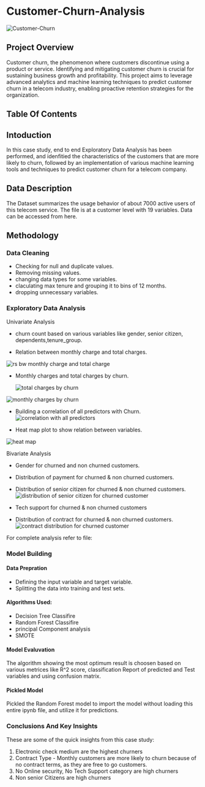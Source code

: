 # Customer-Churn-Analysis
![Customer-Churn](https://github.com/deepanshak/Customer-Churn-Analysis/assets/139687677/6ce66136-9662-4145-b71c-a9ed122b9cd7)


## Project Overview
Customer churn, the phenomenon where customers discontinue using a product or service. Identifying and mitigating customer churn is crucial for sustaining business growth and profitability. This project aims to leverage advanced analytics and machine learning techniques to predict customer churn in a telecom industry, enabling proactive retention strategies for the organization.
## Table Of Contents


## Intoduction
In this case study, end to end Exploratory Data Analysis has been performed, and idenfitied the characteristics of the customers that are more likely to churn, followed by an implementation of various machine learning tools and techniques to predict customer churn for a telecom company.

## Data Description
The Dataset summarizes the usage behavior of about 7000 active users of this telecom service. The file is at a customer level with 19 variables.
Data can be accessed from here.
## Methodology
### Data Cleaning
- Checking for null and duplicate values.
- Removing missing values.
- changing data types for some variables.
- claculating max tenure and grouping it to bins of 12 months.
- dropping unnecessary variables.
### Exploratory Data Analysis 
Univariate Analysis
- churn count based on various variables like gender, senior citizen, dependents,tenure_group.
  
- Relation between monthly charge and total charges.
  
![rs bw monthly charge and total charge](https://github.com/deepanshak/Customer-Churn-Analysis/assets/139687677/5c225da6-3452-4b14-84d7-ddb896c3a18d)

- Monthly charges and total charges by churn.
  
  ![total charges by churn](https://github.com/deepanshak/Customer-Churn-Analysis/assets/139687677/835f7231-3d5f-456c-886f-6097fb9967fa)

  
![monthly charges by churn](https://github.com/deepanshak/Customer-Churn-Analysis/assets/139687677/0dd1668b-6dd2-4ecd-9dc8-f4426f15722f)

- Building a correlation of all predictors with Churn.
  ![correlation with all predictors](https://github.com/deepanshak/Customer-Churn-Analysis/assets/139687677/f55e696d-205c-46de-90a8-a52f53d12400)


- Heat map plot to show relation between variables.
 
 ![heat map](https://github.com/deepanshak/Customer-Churn-Analysis/assets/139687677/c34e2d4d-0a8d-4fa8-803f-e65055d9ac96)

Bivariate Analysis
- Gender for churned and non churned customers.
- Distribution of payment for churned & non churned customers.
- Distribution of senior citizen for churned & non churned customers.
  ![distribution of senior citizen for churned customer](https://github.com/deepanshak/Customer-Churn-Analysis/assets/139687677/b75f2b54-52dd-43ef-aa56-4798dbf1508b)

- Tech support for churned & non churned customers
- Distribution of contract for churned & non churned customers.
  ![contract distribution for churned customer](https://github.com/deepanshak/Customer-Churn-Analysis/assets/139687677/48c36db1-b307-4f28-a270-038b4da488fe)

For complete analysis refer to file:
### Model Building
#### Data Prepration
- Defining the input variable and target variable.
- Splitting the data into training and test sets.
#### Algorithms Used:
- Decision Tree Classifire
- Random Forest Classifire
- principal Component analysis
- SMOTE 
#### Model Evaluvation
The algorithm showing the most optimum result is choosen based on various metrices like R^2 score, classification Report of predicted and Test variables and using confusion matrix.
#### Pickled Model 
Pickled the Random Forest model to import the model without loading this entire ipynb file, and utilize it for predictions.
### Conclusions And Key Insights


These are some of the quick insights from this case study:

1. Electronic check medium are the highest churners
2. Contract Type - Monthly customers are more likely to churn because of no contract terms, as they are free to go customers.
3. No Online security, No Tech Support category are high churners
4. Non senior Citizens are high churners

